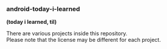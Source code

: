 ### android-today-i-learned
**(today i learned, til)**

There are various projects inside this repository.\
Please note that the license may be different for each project.
